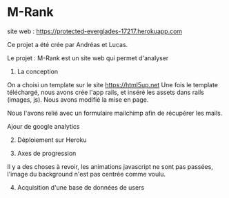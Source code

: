 # M-Rank

site web : https://protected-everglades-17217.herokuapp.com

Ce projet a été crée par Andréas et Lucas. 

Le projet : M-Rank est un site web qui permet d'analyser 

1) La conception

On a choisi un template sur le site https://html5up.net
Une fois le template téléchargé, nous avons crée l'app rails, et inséré les assets dans rails (images, js). 
Nous avons modifié la mise en page. 

Nous l'avons relié avec un formulaire mailchimp afin de récupérer les mails. 

Ajour de google analytics

2) Déploiement sur Heroku 


3) Axes de progression 

Il y a des choses à revoir, les animations javascript ne sont pas passées, l'image du background n'est pas centrée comme voulu. 

4) Acquisition d'une base de données de users


